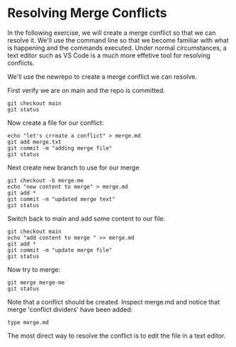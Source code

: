 # Resolving Merge Conflicts

In the following exercise, we will create a merge conflict so that we can resolve it. We'll use the command line so that we become familiar with what is happening and the commands executed. Under normal circumstances, a text editor such as VS Code is a much more effetive tool for resolving conflicts.

We'll use the newrepo to create a merge conflict we can resolve.

First verify we are on main and the repo is committed.
```
git checkout main
git status
```

Now create a file for our conflict:

```
echo "let's crreate a conflict" > merge.md
git add merge.txt
git commit -m "adding merge file"
git status
```

Next create new branch to use for our merge
```
git checkout -b merge-me
echo "new content to merge" > merge.md
git add *
git commit -m "updated merge text"
git status
```
Switch back to main and add some content to our file:
```
git checkout main
echo "add content to merge " >> merge.md
git add *
git commit -m "update merge file"
git status
```

Now try to merge:
```
git merge merge-me
git status
```
Note that a conflict should be created. Inspect merge.md and notice that merge 'conflict dividers' have been added:
```
type merge.md
```
The most direct way to resolve the conflict is to edit the file in a text editor.







